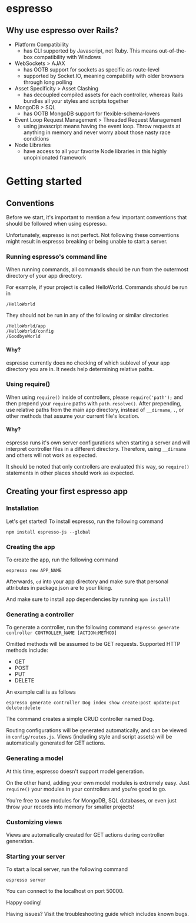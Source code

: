 # espresso

## Why use espresso over Rails?
- Platform Compatibility
	- has CLI supported by Javascript, not Ruby. This means out-of-the-box compatibility with Windows
- WebSockets > AJAX
	- has OOTB support for sockets as specific as route-level
	- supported by Socket.IO, meaning compability with older browsers through long polling
- Asset Specificity > Asset Clashing
	- has decoupled compiled assets for each controller, whereas Rails bundles all your styles and scripts together
- MongoDB > SQL
	- has OOTB MongoDB support for flexible-schema-lovers
- Event Loop Request Management > Threaded Request Management
	- using javascript means having the event loop. Throw requests at anything in memory and never worry about those nasty race conditions
- Node Libraries
	- have access to all your favorite Node libraries in this highly unopinionated framework


# Getting started
## Conventions
Before we start, it's important to mention a few important conventions that should be followed when using espresso. 

Unfortunately, espresso is not perfect. Not following these conventions might result in espresso breaking or being unable to start a server.

### Running espresso's command line
When running commands, all commands should be run from the outermost directory of your app directory.

For example, if your project is called HelloWorld. Commands should be run in 
```
/HelloWorld
```
They should not be run in any of the following or similar directories
```
/HelloWorld/app
/HelloWorld/config
/GoodbyeWorld
```
#### Why?
espresso currently does no checking of which sublevel of your app directory you are in. It needs help determining relative paths.

### Using require()
When using `require()` inside of controllers, please `require('path');` and then prepend your `require` paths with `path.resolve()`. After prepending, use relative paths from the main app directory, instead of `__dirname`, `.`,  or other methods that assume your current file's location.
#### Why?
espresso runs it's own server configurations when starting a server and will interpret controller files in a different directory. Therefore, using `__dirname` and others will not work as expected.

It should be noted that only controllers are evaluated this way, so `require()` statements in other places should work as expected.


## Creating your first espresso app
### Installation
Let's get started! To install espresso, run the following command
```
npm install espresso-js --global
```

### Creating the app
To create the app, run the following command
```
espresso new APP_NAME
```

Afterwards, `cd` into your app directory and make sure that personal attributes in package.json are to your liking.

And make sure to install app dependencies by running `npm install`!
### Generating a controller
To generate a controller, run the following command
```espresso generate controller CONTROLLER_NAME [ACTION:METHOD]```

Omitted methods will be assumed to be GET requests.
Supported HTTP methods include:
- GET
- POST
- PUT
- DELETE

An example call is as follows
```
espresso generate controller Dog index show create:post update:put delete:delete
```
The command creates a simple CRUD controller named Dog.

Routing configurations will be generated automatically, and can be viewed in `config/routes.js`.
Views (including style and script assets) will be automatically generated for GET actions.
### Generating a model
At this time, espresso doesn't support model generation.

On the other hand, adding your own model modules is extremely easy. Just `require()` your modules in your controllers and you're good to go.

You're free to use modules for MongoDB, SQL databases, or even just throw your records into memory for smaller projects!
### Customizing views
Views are automatically created for GET actions during controller generation.

### Starting your server
To start a local server, run the following command
```
espresso server
```

You can connect to the localhost on port 50000.

Happy coding!



Having issues? Visit the troubleshooting guide which includes known bugs.

